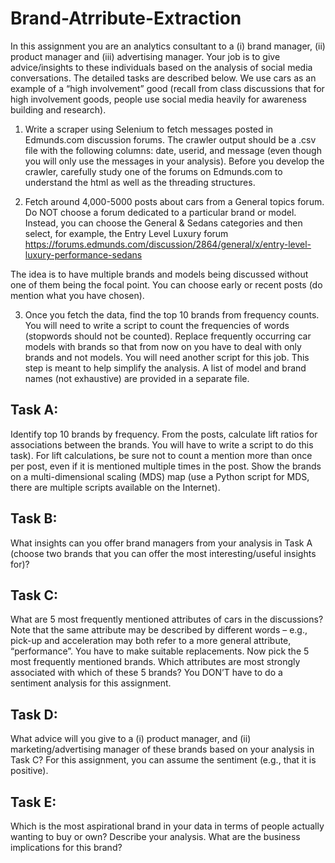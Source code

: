 # Brand-Atrribute-Extraction

In this assignment you are an analytics consultant to a (i) brand manager, (ii) product manager and (iii) advertising manager. Your job is to give advice/insights to these individuals based on the analysis of social media conversations. The detailed tasks are described below. We use cars as an example of a “high involvement” good (recall from class discussions that for high involvement goods, people use social media heavily for awareness building and research). 
1.	Write a scraper using Selenium to fetch messages posted in Edmunds.com discussion forums. The crawler output should be a .csv file with the following columns: date, userid, and message (even though you will only use the messages in your analysis). Before you develop the crawler, carefully study one of the forums on Edmunds.com to understand the html as well as the threading structures. 

2.	 Fetch around 4,000-5000 posts about cars from a General topics forum. Do NOT choose a forum dedicated to a particular brand or model. Instead, you can choose the General & Sedans categories and then select, for example, the Entry Level Luxury forum https://forums.edmunds.com/discussion/2864/general/x/entry-level-luxury-performance-sedans

The idea is to have multiple brands and models being discussed without one of them being the focal point. You can choose early or recent posts (do mention what you have chosen). 

3.	Once you fetch the data, find the top 10 brands from frequency counts. You will need to write a script to count the frequencies of words (stopwords should not be counted). Replace frequently occurring car models with brands so that from now on you have to deal with only brands and not models. You will need another script for this job. This step is meant to help simplify the analysis. A list of model and brand names (not exhaustive) are provided in a separate file.   

## Task A: 
Identify top 10 brands by frequency. From the posts, calculate lift ratios for associations between the brands. You will have to write a script to do this task). For lift calculations, be sure not to count a mention more than once per post, even if it is mentioned multiple times in the post.
Show the brands on a multi-dimensional scaling (MDS) map (use a Python script for MDS, there are multiple scripts available on the Internet). 

## Task B: 
What insights can you offer brand managers from your analysis in Task A (choose two brands that you can offer the most interesting/useful insights for)? 
  
## Task C: 
What are 5 most frequently mentioned attributes of cars in the discussions? Note that the same attribute may be described by different words – e.g., pick-up and acceleration may both refer to a more general attribute, “performance”. You have to make suitable replacements. Now pick the 5 most frequently mentioned brands. Which attributes are most strongly associated with which of these 5 brands? You DON’T have to do a sentiment analysis for this assignment.

## Task D: 
What advice will you give to a (i) product manager, and (ii) marketing/advertising manager of these brands based on your analysis in Task C? For this assignment, you can assume the sentiment (e.g., that it is positive). 

## Task E: 
Which is the most aspirational brand in your data in terms of people actually wanting to buy or own? Describe your analysis. What are the business implications for this brand?
